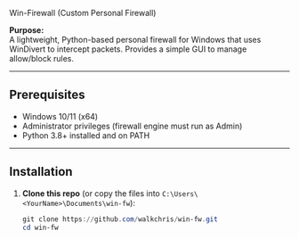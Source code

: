 Win-Firewall (Custom Personal Firewall)

**Purpose:**  
A lightweight, Python-based personal firewall for Windows that uses WinDivert to intercept packets. Provides a simple GUI to manage allow/block rules.

---

## Prerequisites

- Windows 10/11 (x64)
- Administrator privileges (firewall engine must run as Admin)
- Python 3.8+ installed and on PATH

---

## Installation

1. **Clone this repo** (or copy the files into `C:\Users\<YourName>\Documents\win-fw`):

   ```powershell
   git clone https://github.com/walkchris/win-fw.git
   cd win-fw
